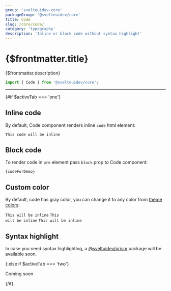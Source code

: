 ```yaml
---
group: 'svelteuidev-core'
packageGroup: '@svelteuidev/core'
title: Code
slug: /core/code/
category: 'typography'
description: 'Inline or block code without syntax highlight'
---
```


<script lang='ts'>
	import { Code } from '@svelteuidev/core'
    import { DocTabs, activeTab } from '$lib/components'
	// import data from '$components/core/Code/Code.svelte?raw&sveld'
	// import APIDocs from '$components/Test/APIDocs/APIDocs.svelte'
	
    const codeForDemo = `
		const obj = {
			prop1: 'Hello',
			prop2: 'World'
		}`;
</script>

# {$frontmatter.title}

{$frontmatter.description}

```ts
import { Code } from '@svelteuidev/core';
```

<DocTabs />

<hr>
<!-- Top Section -->

{#if $activeTab === 'one'}

## Inline code

By default, Code component renders inline `code` html element:

<Code color="dark">This code will be inline</Code>

## Block code

To render code in `pre` element pass `block` prop to Code component:

<Code block copy message="hello">{codeForDemo}</Code>

## Custom color

By default, code has gray color,
you can change it to any color from [theme colors](/theming/extend-theme/#default-colors):

<Code color="red">This will be inline</Code>
<Code color="teal">This will be inline</Code>
<Code color="blue">This will be inline</Code>

## Syntax highlight

In case you need syntax highlighting, a [@sveltuidev/prism](/others/prism/) package will be available soon.

{:else if $activeTab === 'two'}

<!-- <APIDocs manualForward {data} /> -->

Coming soon

{/if}
